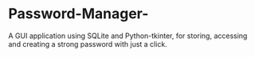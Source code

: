 # Password-Manager-
A GUI application using SQLite and Python-tkinter, for storing, accessing and creating a strong password with just a click.
